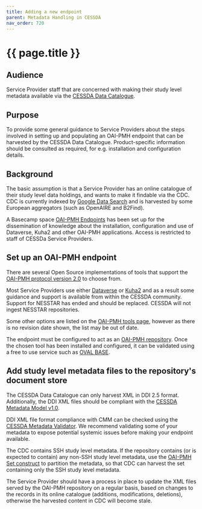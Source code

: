 ```yaml
---
title: Adding a new endpoint
parent: Metadata Handling in CESSDA
nav_order: 720
---
```


# {{ page.title }}

## Audience

Service Provider staff that are concerned with making their study level metadata available via the
[CESSDA Data Catalogue](https://datacatalogue.cessda.eu).

## Purpose

To provide some general guidance to Service Providers about the steps involved in setting up
and populating an OAI-PMH endpoint that can be harvested by the CESSDA Data Catalogue.
Product-specific information should be consulted as required, for e.g. installation and configuration details.

## Background

The basic assumption is that a Service Provider has an online catalogue of their study level data holdings,
and wants to make it findable via the CDC.
CDC is currently indexed by [Google Data Search](https://datasetsearch.research.google.com)
and is harvested by some European aggregators (such as OpenAIRE and B2Find).

A Basecamp space [OAI-PMH Endpoints](https://3.basecamp.com/3584575/projects/20060866) has been set up
for the  dissemination of knowledge about the installation, configuration and use of Dataverse,
Kuha2 and other OAI-PMH applications. Access is restricted to staff of CESSDa Service Providers.

## Set up an OAI-PMH endpoint

There are several Open Source implementations of tools that support the
[OAI-PMH protocol version 2.0](http://www.openarchives.org/OAI/openarchivesprotocol.html) to choose from.

Most Service Providers use either [Dataverse](https://github.com/IQSS/dataverse/releases)
or [Kuha2](https://kuha2.readthedocs.io/)
and as a result some guidance and support is available from within the CESSDA community.
Support for NESSTAR has ended and should be replaced. CESSDA will not ingest NESSTAR repositories.

Some other options are listed on the [OAI-PMH tools page](https://www.openarchives.org/pmh/tools/),
however as there is no revision date shown, the list may be out of date.

The endpoint must be configured to act as an
[OAI-PMH repository](http://www.openarchives.org/OAI/2.0/guidelines-repository.htm).
Once the chosen tool has been installed and configured,
it can be validated using a free to use service such as [OVAL BASE](http://oval.base-search.net).

## Add study level metadata files to the repository's document store

The CESSDA Data Catalogue can only harvest XML in DDI 2.5 format.
Additionally, the DDI XML files should be compliant with the
[CESSDA Metadata Model v1.0](https://zenodo.org/record/3543756).

DDI XML file format compliance with CMM can be checked using the [CESSDA Metadata Validator](https://cmv.cessda.eu). We recommend validating some of your metadata to expose potential systemic issues before making your endpoint available.

The CDC contains SSH study level metadata.
If the repository contains (or is expected to contain) any non-SSH study level metadata,
use the [OAI-PMH Set construct](http://www.openarchives.org/OAI/openarchivesprotocol.html#Set)
to partition the metadata, so that CDC can harvest the set containing only the SSH study level metadata.

The Service Provider should have a process in place to update the XML files served by the
OAI-PMH repository on a regular basis, based on changes to the records in its online catalogue
(additions, modifications, deletions), otherwise the harvested content in CDC will become stale.
